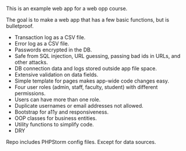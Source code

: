This is an example web app for a web opp course.

The goal is to make a web app that has a few basic functions, but is bulletproof.

* Transaction log as a CSV file.
* Error log as a CSV file.
* Passwords encrypted in the DB.
* Safe from SQL injection, URL guessing, passing bad ids in URLs, and other attacks.
* DB connection data and logs stored outside app file space.
* Extensive validation on data fields.
* Simple template for pages makes app-wide code changes easy.
* Four user roles (admin, staff, faculty, student) with different permissions.
* Users can have more than one role.
* Duplicate usernames or email addresses not allowed.
* Bootstrap for a11y and responsiveness.
* OOP classes for business entities.
* Utility functions to simplify code.
* DRY

Repo includes PHPStorm config files. Except for data sources.



